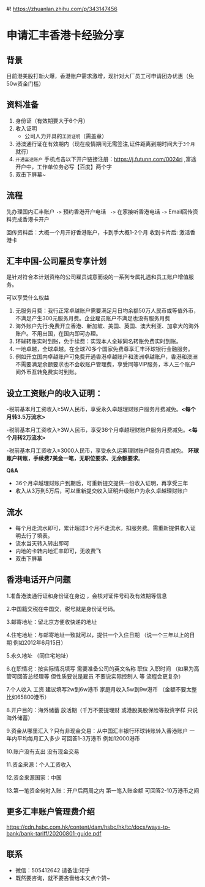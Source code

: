 #! https://zhuanlan.zhihu.com/p/343147456

# 申请汇丰香港卡经验分享
## 背景
目前港美股打新火爆，香港账户需求激增，现针对大厂员工可申请团办优惠（免50w资金门槛）

## 资料准备
1. 身份证（有效期要大于6个月）
2. 收入证明
   * 公司人力开具的`工资证明`（需盖章）
3. 港澳通行证在有效期内（现在疫情期间无需签注,证件距离到期时间大于`3个月`就行） 
4. `开通富途账户` 手机点击以下开户链接注册：https://j.futunn.com/0024ri ,富途开户中，工作单位务必写【百度】两个字
5. 双击下屏幕~

## 流程
先办理国内汇丰账户 `->` 预约香港开户电话 ` ->` 在家接听香港电话  `->`  Email回传资料完成香港卡开户

回传资料后：大概一个月开好香港账户，卡到手大概1-2个月
收到卡片后:  激活香港卡 

## 汇丰中国-公司雇员专享计划
是针对符合本计划资格的公司雇员诚意而设的一系列专属礼遇和员工账户增值服务。

可以享受什么权益
1. 无服务月费：我行正常卓越账户需要满足月日均余额50万人民币或等值外币，不满足产生300元服务月费。企业雇员账户不满足也没有服务月费
2. 海外账户先行:免费开立香港、新加坡、美国、英国、澳大利亚、加拿大的海外账户。不用出国，在国内即可办理。
3. 环球转账实时到账，免手续费：实现本人全球同名转账免费实时到账。
4. 一地卓越，全球卓越。在全球70多个国家免费尊享汇丰环球银行金融服务。
5. 例如开立国内卓越账户可免费开通香港卓越账户和澳洲卓越账户，香港和澳洲不需要满足余额要求也不会收账户管理费，享受同等VIP服务，本人三个账户间外币互转免费实时到账。

## 设立工资账户的收入证明：
-税前基本月工资收入≥5W人民币，享受永久卓越理财账户服务月费减免。**<每个月转3.5万流水>**

-税前基本月工资收入≥3W人民币，享受36个月卓越理财账户服务月费减免。**<每个月转2万流水>**

-税前基本月工资收入≥3000人民币，享受永久运筹理财账户服务月费减免。 **环球账户转账，手续费7美金一笔，无职位要求、无余额要求**。



**Q&A**

* 36个月卓越理财账户到期后，可重新提交提供一份收入证明，再享受三年
* 收入从3万到5万后，可以重新提交收入证明升级账户为永久卓越理财账户

## 流水
* 每个月走流水即可，累计超过3个月不走流水，扣服务费。需重新提供收入证明去行了填表。
* 流水当天转入转出即可
* 内地的卡转内地汇丰即可，无收费飞
* 双击下屏幕

## 香港电话开户问题
1.准备港澳通行证和身份证在身边 ，会核对证件号码及有效期等信息 

2.中国籍交税在中国交，税号就是身份证号码。

3.邮寄地址：留北京方便收快递的地址 

4.住宅地址：与邮寄地址一致就可以，提供一个入住日期 （说一个三年以上的日期 例如2012年6月15日）

5.永久地址 （同住宅地址）

6.在职情况：按实际情况填写 需要准备公司的英文名称 职位 入职时间 （如果为高管可回答总经理等 但性质要说是雇员 不要说实际控制人 等 流程会更复杂） 

7.个人收入 工资 建议填写2w到6w港币 家庭月收入5w到9w港币 （金额不要太整 比如65800港币）

8.开户目的：海外储蓄 放活期（千万不要提理财 或港股美股保险等投资字样 只说海外储蓄）

9.资金从哪里汇入？只有非现金交易：从中国汇丰银行环球转账转入香港账户 一年内平均每月汇入多少 可回答1-3万港币 例如12000港币 

10.账户没有支出 没有现金交易 

11.资金来源：个人工资收入 

12.资金来源国家：中国 

13.第一笔资金何时入账：开户后两周之内 第一笔入账金额 可回答2-10万港币之间


## 更多汇丰账户管理费介绍
https://cdn.hsbc.com.hk/content/dam/hsbc/hk/tc/docs/ways-to-bank/bank-tariff/20200801-guide.pdf

## 联系
* 微信：505412642 请备注:知乎
* 既然要咨询，就不要吝啬给本文点个赞~


<!-- 合作列表 
北京沃东天骏信息技术有限公司 
完美世界（北京）软件科技发展有限公司
北京小米移动软件有限公司
腾讯科技(北京)有限公司
国网信息通信产业集团有限公司 
北京梅赛德斯-奔驰销售服务有限公司
北京转转精神科技有限责任公司
 -->

<!-- 不在合作列表 
完美世界控股集团有限公司
中国科学院上海高等研究院
施耐德北京中低压电器有限公司
佛山科勒有限公司
中国石油集团东南亚管道有限公司
中纺标（北京）检验认证中心有限公司
大连华信计算机技术股份有限公司
无锡市药品安全检验检测中心 看一下
中央广播电视总台 -->



<!-- 等待查询 
 
 
 -->